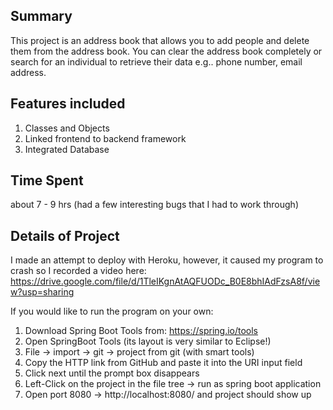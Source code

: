 ## Summary 
This project is an address book that allows you to add people and delete them from the address book. You can clear the address book completely or search for an individual to retrieve their data e.g.. phone number, email address. 

## Features included 
1. Classes and Objects
2. Linked frontend to backend framework
3. Integrated Database

## Time Spent 

about 7 - 9 hrs (had a few interesting bugs that I had to work through) 

## Details of Project 

I made an attempt to deploy with Heroku, however, it caused my program to crash so I recorded a video 
here: https://drive.google.com/file/d/1TleIKgnAtAQFUODc_B0E8bhIAdFzsA8f/view?usp=sharing 

If you would like to run the program on your own: 
1. Download Spring Boot Tools from: https://spring.io/tools
2. Open SpringBoot Tools (its layout is very similar to Eclipse!)
3. File -> import -> git -> project from git (with smart tools)
4. Copy the HTTP link from GitHub and paste it into the URI input field
5. Click next until the prompt box disappears
6. Left-Click on the project in the file tree -> run as spring boot application
7. Open port 8080 -> http://localhost:8080/ and project should show up 
